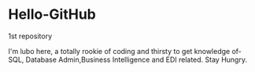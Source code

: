 # Hello-GitHub
1st repository

I'm lubo here, a totally rookie of coding and thirsty to get knowledge of-
SQL, Database Admin,Business Intelligence and EDI related.
Stay Hungry.

